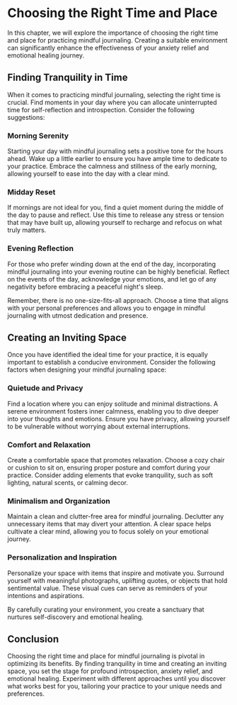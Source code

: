 Choosing the Right Time and Place
============================================

In this chapter, we will explore the importance of choosing the right time and place for practicing mindful journaling. Creating a suitable environment can significantly enhance the effectiveness of your anxiety relief and emotional healing journey.

Finding Tranquility in Time
---------------------------

When it comes to practicing mindful journaling, selecting the right time is crucial. Find moments in your day where you can allocate uninterrupted time for self-reflection and introspection. Consider the following suggestions:

### Morning Serenity

Starting your day with mindful journaling sets a positive tone for the hours ahead. Wake up a little earlier to ensure you have ample time to dedicate to your practice. Embrace the calmness and stillness of the early morning, allowing yourself to ease into the day with a clear mind.

### Midday Reset

If mornings are not ideal for you, find a quiet moment during the middle of the day to pause and reflect. Use this time to release any stress or tension that may have built up, allowing yourself to recharge and refocus on what truly matters.

### Evening Reflection

For those who prefer winding down at the end of the day, incorporating mindful journaling into your evening routine can be highly beneficial. Reflect on the events of the day, acknowledge your emotions, and let go of any negativity before embracing a peaceful night's sleep.

Remember, there is no one-size-fits-all approach. Choose a time that aligns with your personal preferences and allows you to engage in mindful journaling with utmost dedication and presence.

Creating an Inviting Space
--------------------------

Once you have identified the ideal time for your practice, it is equally important to establish a conducive environment. Consider the following factors when designing your mindful journaling space:

### Quietude and Privacy

Find a location where you can enjoy solitude and minimal distractions. A serene environment fosters inner calmness, enabling you to dive deeper into your thoughts and emotions. Ensure you have privacy, allowing yourself to be vulnerable without worrying about external interruptions.

### Comfort and Relaxation

Create a comfortable space that promotes relaxation. Choose a cozy chair or cushion to sit on, ensuring proper posture and comfort during your practice. Consider adding elements that evoke tranquility, such as soft lighting, natural scents, or calming decor.

### Minimalism and Organization

Maintain a clean and clutter-free area for mindful journaling. Declutter any unnecessary items that may divert your attention. A clear space helps cultivate a clear mind, allowing you to focus solely on your emotional journey.

### Personalization and Inspiration

Personalize your space with items that inspire and motivate you. Surround yourself with meaningful photographs, uplifting quotes, or objects that hold sentimental value. These visual cues can serve as reminders of your intentions and aspirations.

By carefully curating your environment, you create a sanctuary that nurtures self-discovery and emotional healing.

Conclusion
----------

Choosing the right time and place for mindful journaling is pivotal in optimizing its benefits. By finding tranquility in time and creating an inviting space, you set the stage for profound introspection, anxiety relief, and emotional healing. Experiment with different approaches until you discover what works best for you, tailoring your practice to your unique needs and preferences.
